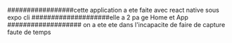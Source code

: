 #################cette application a ete faite avec react native sous expo cli
####################elle a 2 pa ge Home et App
################### on a ete ete dans l'incapacite de faire de capture faute de temps